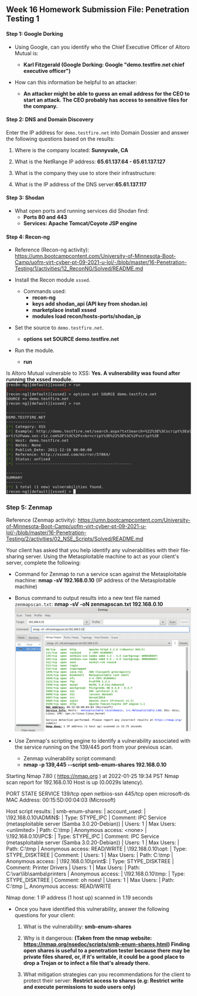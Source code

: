## Week 16 Homework Submission File: Penetration Testing 1

#### Step 1: Google Dorking


- Using Google, can you identify who the Chief Executive Officer of Altoro Mutual is:
	- **Karl Fitzgerald (Google Dorking: Google "demo.testfire.net chief executive officer")**

- How can this information be helpful to an attacker:
	- **An attacker might be able to guess an email address for the CEO to start an attack. The CEO probably has access to sensitive files for the company.**

#### Step 2: DNS and Domain Discovery

Enter the IP address for `demo.testfire.net` into Domain Dossier and answer the following questions based on the results:

  1. Where is the company located: **Sunnyvale, CA**

  2. What is the NetRange IP address: **65.61.137.64 - 65.61.137.127**

  3. What is the company they use to store their infrastructure: 

  4. What is the IP address of the DNS server:**65.61.137.117**


#### Step 3: Shodan

- What open ports and running services did Shodan find:
	- **Ports 80 and 443**
	- **Services: Apache Tomcat/Coyote JSP engine**

#### Step 4: Recon-ng
- Reference (Recon-ng activity): https://umn.bootcampcontent.com/University-of-Minnesota-Boot-Camp/uofm-virt-cyber-pt-09-2021-u-lol/-/blob/master/16-Penetration-Testing/1/activities/12_ReconNG/Solved/README.md

- Install the Recon module `xssed`.
	- Commands used:
		-  **recon-ng**
		-  **keys add shodan_api (API key from shodan.io)**
		-  **marketplace install xssed**
		-  **modules load recon/hosts-ports/shodan_ip**
- Set the source to `demo.testfire.net`.
	-	**options set SOURCE demo.testfire.net** 
- Run the module. 
	- 	**run**

Is Altoro Mutual vulnerable to XSS: 
**Yes. A vulnerability was found after running the xssed module.**
![](./Recon-ng.png)
### Step 5: Zenmap
Reference (Zenmap activity): https://umn.bootcampcontent.com/University-of-Minnesota-Boot-Camp/uofm-virt-cyber-pt-09-2021-u-lol/-/blob/master/16-Penetration-Testing/2/activities/02_NSE_Scripts/Solved/README.md


Your client has asked that you help identify any vulnerabilities with their file-sharing server. Using the Metasploitable machine to act as your client's server, complete the following:

- Command for Zenmap to run a service scan against the Metasploitable machine: **nmap -sV 192.168.0.10** (IP address of the Metasploitable machine)
 
- Bonus command to output results into a new text file named `zenmapscan.txt`: **nmap -sV -oN zenmapscan.txt 192.168.0.10**
![](./Zenmap_scan_1.png)

- Use Zenmap's scripting engine to identify a vulnerability associated with the service running on the 139/445 port from your previous scan.
	- Zenmap vulnerability script command:
	- **nmap -p 139,445 --script smb-enum-shares 192.168.0.10** 

Starting Nmap 7.80 ( https://nmap.org ) at 2022-01-25 19:34 PST
Nmap scan report for 192.168.0.10
Host is up (0.0029s latency).

PORT    STATE SERVICE
139/tcp open  netbios-ssn
445/tcp open  microsoft-ds
MAC Address: 00:15:5D:00:04:03 (Microsoft)

Host script results:
| smb-enum-shares: 
|   account_used: <blank>
|   \\192.168.0.10\ADMIN$: 
|     Type: STYPE_IPC
|     Comment: IPC Service (metasploitable server (Samba 3.0.20-Debian))
|     Users: 1
|     Max Users: <unlimited>
|     Path: C:\tmp
|     Anonymous access: <none>
|   \\192.168.0.10\IPC$: 
|     Type: STYPE_IPC
|     Comment: IPC Service (metasploitable server (Samba 3.0.20-Debian))
|     Users: 1
|     Max Users: <unlimited>
|     Path: C:\tmp
|     Anonymous access: READ/WRITE
|   \\192.168.0.10\opt: 
|     Type: STYPE_DISKTREE
|     Comment: 
|     Users: 1
|     Max Users: <unlimited>
|     Path: C:\tmp
|     Anonymous access: <none>
|   \\192.168.0.10\print$: 
|     Type: STYPE_DISKTREE
|     Comment: Printer Drivers
|     Users: 1
|     Max Users: <unlimited>
|     Path: C:\var\lib\samba\printers
|     Anonymous access: <none>
|   \\192.168.0.10\tmp: 
|     Type: STYPE_DISKTREE
|     Comment: oh noes!
|     Users: 1
|     Max Users: <unlimited>
|     Path: C:\tmp
|_    Anonymous access: READ/WRITE

Nmap done: 1 IP address (1 host up) scanned in 1.19 seconds

- Once you have identified this vulnerability, answer the following questions for your client:
  1. What is the vulnerability: **smb-enum-shares**

  2. Why is it dangerous: **(Taken from the nmap website: https://nmap.org/nsedoc/scripts/smb-enum-shares.html)
  Finding open shares is useful to a penetration tester because there may be private files shared, or, if it's writable, it could be a good place to drop a Trojan or to infect a file that's already there.**

  3. What mitigation strategies can you recommendations for the client to protect their server: **Restrict access to shares (e.g: Restrict write and execute permissions to sudo users only)**


